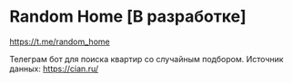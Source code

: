 # Random Home [В разработке]

https://t.me/random_home

Телеграм бот для поиска квартир со случайным подбором.
Источник данных: https://cian.ru/

